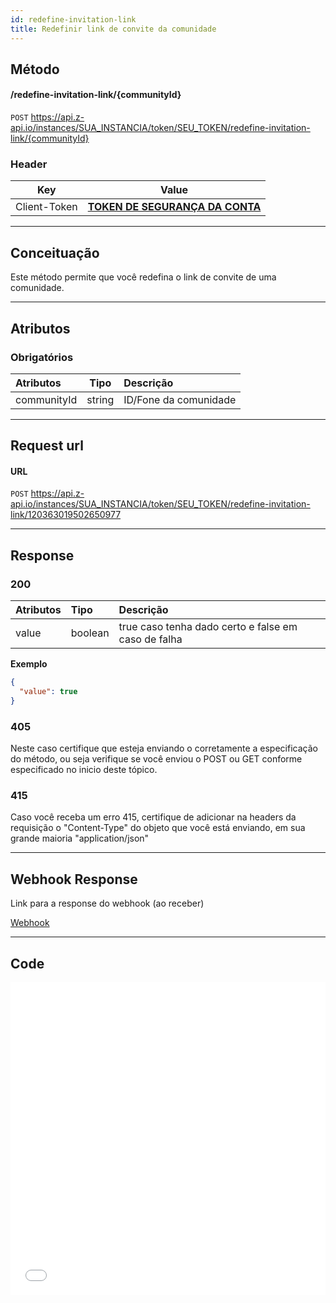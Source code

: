 ```yaml
---
id: redefine-invitation-link
title: Redefinir link de convite da comunidade
---
```


## Método

#### /redefine-invitation-link/{communityId}

`POST` https://api.z-api.io/instances/SUA_INSTANCIA/token/SEU_TOKEN/redefine-invitation-link/{communityId}

### Header

|      Key       |            Value            |
| :------------: |     :-----------------:     |
|  Client-Token  | **[TOKEN DE SEGURANÇA DA CONTA](../security/client-token)** |
---

## Conceituação

Este método permite que você redefina o link de convite de uma comunidade.

---

## Atributos

### Obrigatórios

| Atributos |  Tipo  | Descrição        |
| :-------- | :----: | :--------------- |
| communityId   | string | ID/Fone da comunidade |

---

## Request url

#### URL

`POST` https://api.z-api.io/instances/SUA_INSTANCIA/token/SEU_TOKEN/redefine-invitation-link/120363019502650977

---

## Response

### 200

| Atributos | Tipo    | Descrição                                           |
| :-------- | :------ | :-------------------------------------------------- |
| value     | boolean | true caso tenha dado certo e false em caso de falha |

**Exemplo**

```json
{
  "value": true
}
```

### 405

Neste caso certifique que esteja enviando o corretamente a especificação do método, ou seja verifique se você enviou o POST ou GET conforme especificado no inicio deste tópico.

### 415

Caso você receba um erro 415, certifique de adicionar na headers da requisição o "Content-Type" do objeto que você está enviando, em sua grande maioria "application/json"

---

## Webhook Response

Link para a response do webhook (ao receber)

[Webhook](../webhooks/on-message-received#response)

---

## Code

<iframe src="//api.apiembed.com/?source=https://raw.githubusercontent.com/Z-API/z-api-docs/main/json-examples/redefine-community-invitation-link.json&targets=all" frameborder="0" scrolling="no" width="100%" height="500px" seamless></iframe>
